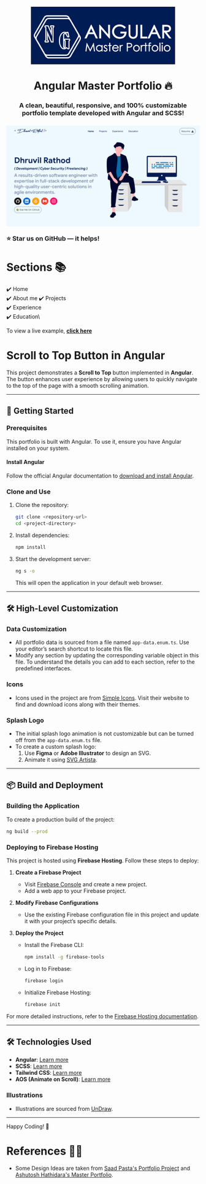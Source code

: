 <p align="center"> 
    <img src="public/assets/images/ng-master.png" align="center" height="150"></img>
</p>

<h1 align="center"> Angular Master Portfolio 🔥 </h1> 
<h3 align="center"> A clean, beautiful, responsive, and 100% customizable portfolio template developed with Angular and SCSS! <h3>

<p align="center"> 
    <a href="https://angular-master-portfolio.web.app/" target="_blank">
    <img src="public/assets/images/ng-master-ss.png"></img>
  </a>
</p>

:star: Star us on GitHub — it helps!

# Sections 📚

✔️ Home\
✔️ About me
✔️ Projects \
✔️ Experience\
✔️ Education\

To view a live example, **[click here](https://angular-master-portfolio.web.app/)**


# Scroll to Top Button in Angular

This project demonstrates a **Scroll to Top** button implemented in **Angular**. The button enhances user experience by allowing users to quickly navigate to the top of the page with a smooth scrolling animation.

---

## 🚀 Getting Started

### Prerequisites
This portfolio is built with Angular. To use it, ensure you have Angular installed on your system.

#### Install Angular
Follow the official Angular documentation to [download and install Angular](https://angular.io/guide/setup-local).

### Clone and Use
1. Clone the repository:
   ```bash
   git clone <repository-url>
   cd <project-directory>
   ```

2. Install dependencies:
   ```bash
   npm install
   ```

3. Start the development server:
   ```bash
   ng s -o
   ```
   This will open the application in your default web browser.

---

## 🛠 High-Level Customization

### Data Customization
- All portfolio data is sourced from a file named `app-data.enum.ts`. Use your editor’s search shortcut to locate this file.
- Modify any section by updating the corresponding variable object in this file. To understand the details you can add to each section, refer to the predefined interfaces.

### Icons
- Icons used in the project are from [Simple Icons](https://simpleicons.org/). Visit their website to find and download icons along with their themes.

### Splash Logo
- The initial splash logo animation is not customizable but can be turned off from the `app-data.enum.ts` file.
- To create a custom splash logo:
  1. Use **Figma** or **Adobe Illustrator** to design an SVG.
  2. Animate it using [SVG Artista](https://svgartista.net/).

---

## 📦 Build and Deployment

### Building the Application
To create a production build of the project:
```bash
ng build --prod
```

### Deploying to Firebase Hosting
This project is hosted using **Firebase Hosting**. Follow these steps to deploy:

1. **Create a Firebase Project**
   - Visit [Firebase Console](https://console.firebase.google.com/) and create a new project.
   - Add a web app to your Firebase project.

2. **Modify Firebase Configurations**
   - Use the existing Firebase configuration file in this project and update it with your project’s specific details.

3. **Deploy the Project**
   - Install the Firebase CLI:
     ```bash
     npm install -g firebase-tools
     ```
   - Log in to Firebase:
     ```bash
     firebase login
     ```
   - Initialize Firebase Hosting:
     ```bash
     firebase init
     ```

For more detailed instructions, refer to the [Firebase Hosting documentation](https://firebase.google.com/docs/hosting).

---

## 🛠 Technologies Used
- **Angular**: [Learn more](https://angular.io/)
- **SCSS**: [Learn more](https://sass-lang.com/)
- **Tailwind CSS**: [Learn more](https://tailwindcss.com/)
- **AOS (Animate on Scroll)**: [Learn more](https://michalsnik.github.io/aos/)

### Illustrations
- Illustrations are sourced from [UnDraw](https://undraw.co/).

---

Happy Coding! 🎉

# References 👏🏻

- Some Design Ideas are taken from [Saad Pasta's Portfolio Project](https://github.com/saadpasta/developerFolio) and [Ashutosh Hathidara's Master Portfolio](https://github.com/ashutosh1919/masterPortfolio).